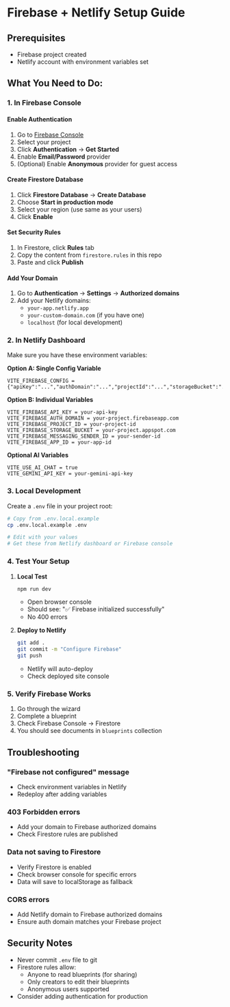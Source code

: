 # Firebase + Netlify Setup Guide

## Prerequisites
- Firebase project created
- Netlify account with environment variables set

## What You Need to Do:

### 1. In Firebase Console

#### Enable Authentication
1. Go to [Firebase Console](https://console.firebase.google.com)
2. Select your project
3. Click **Authentication** → **Get Started**
4. Enable **Email/Password** provider
5. (Optional) Enable **Anonymous** provider for guest access

#### Create Firestore Database
1. Click **Firestore Database** → **Create Database**
2. Choose **Start in production mode**
3. Select your region (use same as your users)
4. Click **Enable**

#### Set Security Rules
1. In Firestore, click **Rules** tab
2. Copy the content from `firestore.rules` in this repo
3. Paste and click **Publish**

#### Add Your Domain
1. Go to **Authentication** → **Settings** → **Authorized domains**
2. Add your Netlify domains:
   - `your-app.netlify.app`
   - `your-custom-domain.com` (if you have one)
   - `localhost` (for local development)

### 2. In Netlify Dashboard

Make sure you have these environment variables:

**Option A: Single Config Variable**
```
VITE_FIREBASE_CONFIG = {"apiKey":"...","authDomain":"...","projectId":"...","storageBucket":"...","messagingSenderId":"...","appId":"..."}
```

**Option B: Individual Variables**
```
VITE_FIREBASE_API_KEY = your-api-key
VITE_FIREBASE_AUTH_DOMAIN = your-project.firebaseapp.com
VITE_FIREBASE_PROJECT_ID = your-project-id
VITE_FIREBASE_STORAGE_BUCKET = your-project.appspot.com
VITE_FIREBASE_MESSAGING_SENDER_ID = your-sender-id
VITE_FIREBASE_APP_ID = your-app-id
```

**Optional AI Variables**
```
VITE_USE_AI_CHAT = true
VITE_GEMINI_API_KEY = your-gemini-api-key
```

### 3. Local Development

Create a `.env` file in your project root:
```bash
# Copy from .env.local.example
cp .env.local.example .env

# Edit with your values
# Get these from Netlify dashboard or Firebase console
```

### 4. Test Your Setup

1. **Local Test**
   ```bash
   npm run dev
   ```
   - Open browser console
   - Should see: "✅ Firebase initialized successfully"
   - No 400 errors

2. **Deploy to Netlify**
   ```bash
   git add .
   git commit -m "Configure Firebase"
   git push
   ```
   - Netlify will auto-deploy
   - Check deployed site console

### 5. Verify Firebase Works

1. Go through the wizard
2. Complete a blueprint
3. Check Firebase Console → Firestore
4. You should see documents in `blueprints` collection

## Troubleshooting

### "Firebase not configured" message
- Check environment variables in Netlify
- Redeploy after adding variables

### 403 Forbidden errors
- Add your domain to Firebase authorized domains
- Check Firestore rules are published

### Data not saving to Firestore
- Verify Firestore is enabled
- Check browser console for specific errors
- Data will save to localStorage as fallback

### CORS errors
- Add Netlify domain to Firebase authorized domains
- Ensure auth domain matches your Firebase project

## Security Notes

- Never commit `.env` file to git
- Firestore rules allow:
  - Anyone to read blueprints (for sharing)
  - Only creators to edit their blueprints
  - Anonymous users supported
- Consider adding authentication for production